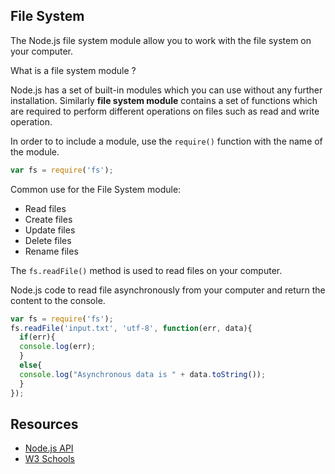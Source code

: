 ## File System

The Node.js file system module allow you to work with the file system on your computer.

What is a file system module ?

Node.js has a set of built-in modules which you can use without any further installation. Similarly **file system module** contains a set of functions which are required to perform different operations on files such as read and write operation.

In order to to include a module, use the ```require()``` function with the name of the module.

```javascript
var fs = require('fs');
```

Common use for the File System module:

* Read files
* Create files
* Update files
* Delete files
* Rename files

The ```fs.readFile()``` method is used to read files on your computer. 

Node.js code to read file asynchronously from your computer and return the content to the console.

```javascript
var fs = require('fs');
fs.readFile('input.txt', 'utf-8', function(err, data){
  if(err){
  console.log(err);
  }
  else{
  console.log("Asynchronous data is " + data.toString());
  }
});
```
## Resources

* [Node.js API](https://nodejs.org/api/fs.html#fs_file_system)
* [W3 Schools](https://www.w3schools.com/nodejs/nodejs_filesystem.asp)
 
